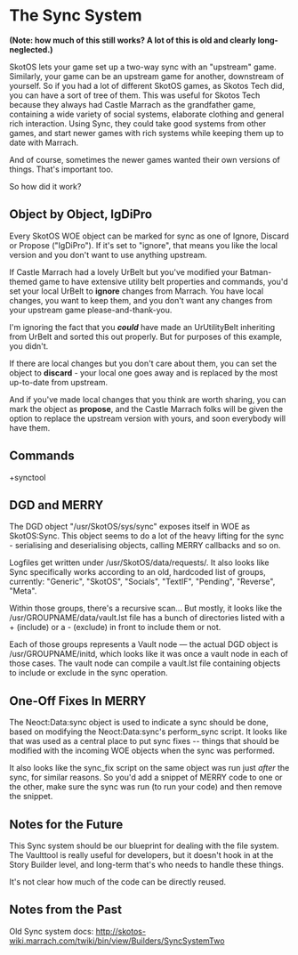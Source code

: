 # The Sync System

**(Note: how much of this still works? A lot of this is old and clearly long-neglected.)**

SkotOS lets your game set up a two-way sync with an "upstream" game. Similarly, your game can be an upstream game for another, downstream of yourself. So if you had a lot of different SkotOS games, as Skotos Tech did, you can have a sort of tree of them. This was useful for Skotos Tech because they always had Castle Marrach as the grandfather game, containing a wide variety of social systems, elaborate clothing and general rich interaction. Using Sync, they could take good systems from other games, and start newer games with rich systems while keeping them up to date with Marrach.

And of course, sometimes the newer games wanted their own versions of things. That's important too.

So how did it work?

## Object by Object, IgDiPro

Every SkotOS WOE object can be marked for sync as one of Ignore, Discard or Propose ("IgDiPro"). If it's set to "ignore", that means you like the local version and you don't want to use anything upstream.

If Castle Marrach had a lovely UrBelt but you've modified your Batman-themed game to have extensive utility belt properties and commands, you'd set your local UrBelt to **ignore** changes from Marrach. You have local changes, you want to keep them, and you don't want any changes from your upstream game please-and-thank-you.

I'm ignoring the fact that you ***could*** have made an UrUtilityBelt inheriting from UrBelt and sorted this out properly. But for purposes of this example, you didn't.

If there are local changes but you don't care about them, you can set the object to **discard** - your local one goes away and is replaced by the most up-to-date from upstream.

And if you've made local changes that you think are worth sharing, you can mark the object as **propose**, and the Castle Marrach folks will be given the option to replace the upstream version with yours, and soon everybody will have them.

## Commands

+synctool

## DGD and MERRY

The DGD object "/usr/SkotOS/sys/sync" exposes itself in WOE as SkotOS:Sync. This object seems to do a lot of the heavy lifting for the sync - serialising and deserialising objects, calling MERRY callbacks and so on.

Logfiles get written under /usr/SkotOS/data/requests/. It also looks like Sync specifically works according to an old, hardcoded list of groups, currently: "Generic", "SkotOS", "Socials", "TextIF", "Pending", "Reverse", "Meta".

Within those groups, there's a recursive scan... But mostly, it looks like the /usr/GROUPNAME/data/vault.lst file has a bunch of directories listed with a + (include) or a - (exclude) in front to include them or not.

Each of those groups represents a Vault node &mdash; the actual DGD object is /usr/GROUPNAME/initd, which looks like it was once a vault node in each of those cases. The vault node can compile a vault.lst file containing objects to include or exclude in the sync operation.

## One-Off Fixes In MERRY

The Neoct:Data:sync object is used to indicate a sync should be done, based on modifying the Neoct:Data:sync's perform_sync script. It looks like that was used as a central place to put sync fixes -- things that should be modified with the incoming WOE objects when the sync was performed.

It also looks like the sync_fix script on the same object was run just *after* the sync, for similar reasons. So you'd add a snippet of MERRY code to one or the other, make sure the sync was run (to run your code) and then remove the snippet.

## Notes for the Future

This Sync system should be our blueprint for dealing with the file system. The Vaulttool is really useful for developers, but it doesn't hook in at the Story Builder level, and long-term that's who needs to handle these things.

It's not clear how much of the code can be directly reused.

## Notes from the Past

Old Sync system docs: http://skotos-wiki.marrach.com/twiki/bin/view/Builders/SyncSystemTwo
